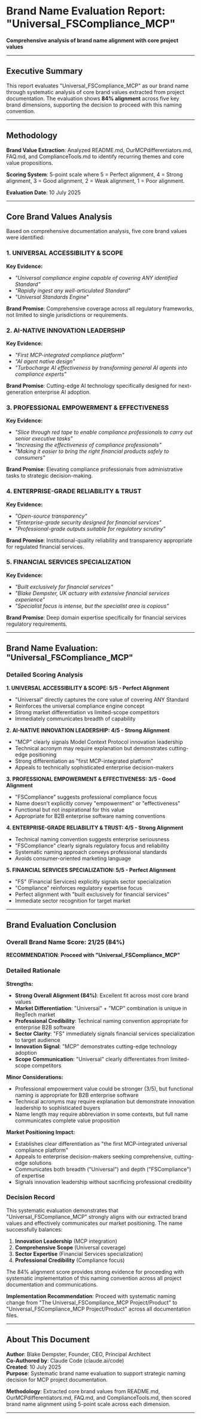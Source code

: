 # Brand Name Evaluation Report: "Universal_FSCompliance_MCP"

**Comprehensive analysis of brand name alignment with core project values**

---

## Executive Summary

This report evaluates "Universal_FSCompliance_MCP" as our brand name through systematic analysis of core brand values extracted from project documentation. The evaluation shows **84% alignment** across five key brand dimensions, supporting the decision to proceed with this naming convention.

---

## Methodology

**Brand Value Extraction**: Analyzed README.md, OurMCPdifferentiators.md, FAQ.md, and ComplianceTools.md to identify recurring themes and core value propositions.

**Scoring System**: 5-point scale where 5 = Perfect alignment, 4 = Strong alignment, 3 = Good alignment, 2 = Weak alignment, 1 = Poor alignment.

**Evaluation Date**: 10 July 2025

---

## Core Brand Values Analysis

Based on comprehensive documentation analysis, five core brand values were identified:

### 1. UNIVERSAL ACCESSIBILITY & SCOPE
**Key Evidence:**
- *"Universal compliance engine capable of covering ANY identified Standard"*
- *"Rapidly ingest any well-articulated Standard"*
- *"Universal Standards Engine"*

**Brand Promise**: Comprehensive coverage across all regulatory frameworks, not limited to single jurisdictions or requirements.

### 2. AI-NATIVE INNOVATION LEADERSHIP
**Key Evidence:**
- *"First MCP-integrated compliance platform"*
- *"AI agent native design"*
- *"Turbocharge AI effectiveness by transforming general AI agents into compliance experts"*

**Brand Promise**: Cutting-edge AI technology specifically designed for next-generation enterprise AI adoption.

### 3. PROFESSIONAL EMPOWERMENT & EFFECTIVENESS
**Key Evidence:**
- *"Slice through red tape to enable compliance professionals to carry out senior executive tasks"*
- *"Increasing the effectiveness of compliance professionals"*
- *"Making it easier to bring the right financial products safely to consumers"*

**Brand Promise**: Elevating compliance professionals from administrative tasks to strategic decision-making.

### 4. ENTERPRISE-GRADE RELIABILITY & TRUST
**Key Evidence:**
- *"Open-source transparency"*
- *"Enterprise-grade security designed for financial services"*
- *"Professional-grade outputs suitable for regulatory scrutiny"*

**Brand Promise**: Institutional-quality reliability and transparency appropriate for regulated financial services.

### 5. FINANCIAL SERVICES SPECIALIZATION
**Key Evidence:**
- *"Built exclusively for financial services"*
- *"Blake Dempster, UK actuary with extensive financial services experience"*
- *"Specialist focus is intense, but the specialist area is copious"*

**Brand Promise**: Deep domain expertise specifically for financial services regulatory requirements.

---

## Brand Name Evaluation: "Universal_FSCompliance_MCP"

### Detailed Scoring Analysis

**1. UNIVERSAL ACCESSIBILITY & SCOPE: 5/5 - Perfect Alignment**
- "Universal" directly captures the core value of covering ANY Standard
- Reinforces the universal compliance engine concept
- Strong market differentiation vs limited-scope competitors
- Immediately communicates breadth of capability

**2. AI-NATIVE INNOVATION LEADERSHIP: 4/5 - Strong Alignment**
- "MCP" clearly signals Model Context Protocol innovation leadership
- Technical acronym may require explanation but demonstrates cutting-edge positioning
- Strong differentiation as "first MCP-integrated platform"
- Appeals to technically sophisticated enterprise decision-makers

**3. PROFESSIONAL EMPOWERMENT & EFFECTIVENESS: 3/5 - Good Alignment**
- "FSCompliance" suggests professional compliance focus
- Name doesn't explicitly convey "empowerment" or "effectiveness"
- Functional but not inspirational for this value
- Appropriate for B2B enterprise software naming conventions

**4. ENTERPRISE-GRADE RELIABILITY & TRUST: 4/5 - Strong Alignment**
- Technical naming convention suggests enterprise seriousness
- "FSCompliance" clearly signals regulatory focus and reliability
- Systematic naming approach conveys professional standards
- Avoids consumer-oriented marketing language

**5. FINANCIAL SERVICES SPECIALIZATION: 5/5 - Perfect Alignment**
- "FS" (Financial Services) explicitly signals sector specialization
- "Compliance" reinforces regulatory expertise focus
- Perfect alignment with "built exclusively for financial services"
- Immediate sector recognition for target market

---

## Brand Evaluation Conclusion

### Overall Brand Name Score: 21/25 (84%)

**RECOMMENDATION**: **Proceed with "Universal_FSCompliance_MCP"**

### Detailed Rationale

**Strengths:**
- **Strong Overall Alignment (84%)**: Excellent fit across most core brand values
- **Market Differentiation**: "Universal" + "MCP" combination is unique in RegTech market
- **Professional Credibility**: Technical naming convention appropriate for enterprise B2B software
- **Sector Clarity**: "FS" immediately signals financial services specialization to target audience
- **Innovation Signal**: "MCP" demonstrates cutting-edge technology adoption
- **Scope Communication**: "Universal" clearly differentiates from limited-scope competitors

**Minor Considerations:**
- Professional empowerment value could be stronger (3/5), but functional naming is appropriate for B2B enterprise software
- Technical acronyms may require explanation but demonstrate innovation leadership to sophisticated buyers
- Name length may require abbreviation in some contexts, but full name communicates complete value proposition

**Market Positioning Impact:**
- Establishes clear differentiation as "the first MCP-integrated universal compliance platform"
- Appeals to enterprise decision-makers seeking comprehensive, cutting-edge solutions
- Communicates both breadth ("Universal") and depth ("FSCompliance") of expertise
- Signals innovation leadership without sacrificing professional credibility

### Decision Record

This systematic evaluation demonstrates that "Universal_FSCompliance_MCP" strongly aligns with our extracted brand values and effectively communicates our market positioning. The name successfully balances:

1. **Innovation Leadership** (MCP integration)
2. **Comprehensive Scope** (Universal coverage)
3. **Sector Expertise** (Financial Services specialization)
4. **Professional Credibility** (Compliance focus)

The 84% alignment score provides strong evidence for proceeding with systematic implementation of this naming convention across all project documentation and communications.

**Implementation Recommendation**: Proceed with systematic naming change from "The Universal_FSCompliance_MCP Project/Product" to "Universal_FSCompliance_MCP Project/Product" across all documentation files.

---

## About This Document

**Author**: Blake Dempster, Founder, CEO, Principal Architect  
**Co-Authored by**: Claude Code (claude.ai/code)  
**Created**: 10 July 2025  
**Purpose**: Systematic brand name evaluation to support strategic naming decision for MCP project documentation.

**Methodology**: Extracted core brand values from README.md, OurMCPdifferentiators.md, FAQ.md, and ComplianceTools.md, then scored brand name alignment using 5-point scale across each dimension.

---